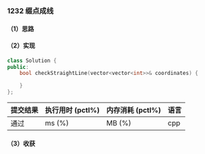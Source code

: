 ### 1232 缀点成线

#### （1）思路

#### （2）实现

```cpp
class Solution {
public:
    bool checkStraightLine(vector<vector<int>>& coordinates) {

    }
};
```

| 提交结果 | 执行用时 (pctl%) | 内存消耗 (pctl%) | 语言 |
|:---------|:-----------------|:-----------------|:-----|
| 通过     |  ms (%)   |  MB (%)  | cpp  |

#### （3）收获
